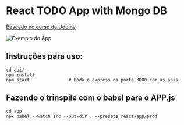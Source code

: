 # React TODO App with Mongo DB

[Baseado no curso da Udemy](https://www.udemy.com/course/ruby-on-rails-react-angular/)

![Exemplo do App]()


## Instruções para uso:

    cd api/
    npm install
    npm start               # Roda o express na porta 3000 com as apis


## Fazendo o trinspile com o babel para o APP.js    
    cd app
    npx babel --watch src --out-dir . --presets react-app/prod
